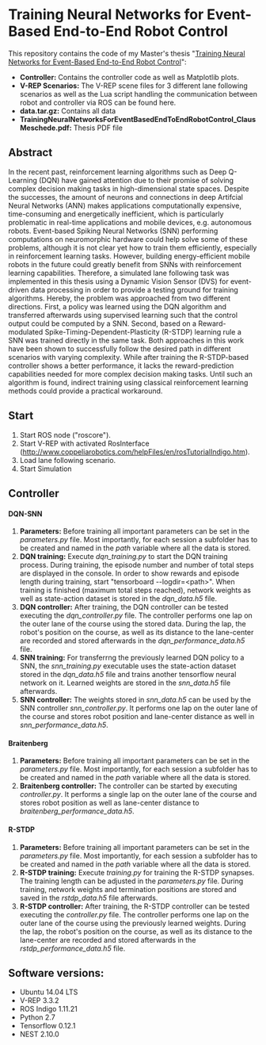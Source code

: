 # Training Neural Networks for Event-Based End-to-End Robot Control

This repository contains the code of my Master's thesis "[Training Neural Networks for Event-Based End-to-End Robot Control](TrainingNeuralNetworksForEventBasedEndToEndRobotControl_ClausMeschede.pdf)":

- **Controller:** Contains the controller code as well as Matplotlib plots.
- **V-REP Scenarios:** The V-REP scene files for 3 different lane following scenarios as well as the Lua script handling the communication between robot and controller via ROS can be found here.
- **data.tar.gz:** Contains all data
- **TrainingNeuralNetworksForEventBasedEndToEndRobotControl_ClausMeschede.pdf:** Thesis PDF file

## Abstract

In the recent past, reinforcement learning algorithms such as Deep Q-Learning (DQN) have gained attention due to their promise of solving complex decision making tasks in high-dimensional state spaces. Despite the successes, the amount of neurons and connections in deep Artifcial Neural Networks (ANN) makes applications computationally expensive, time-consuming and energetically inefficient, which is particularly problematic in real-time applications and mobile devices, e.g. autonomous robots. Event-based Spiking Neural Networks (SNN) performing computations on neuromorphic hardware could help solve some of these problems, although it is not clear yet how to train them efficiently, especially in reinforcement learning tasks. However, building energy-efficient mobile robots in the future could greatly benefit from SNNs with reinforcement learning capabilities.
Therefore, a simulated lane following task was implemented in this thesis using a Dynamic Vision Sensor (DVS) for event-driven data processing in order to provide a testing ground for training algorithms. Hereby, the problem was approached from two different directions. First, a policy was learned using the DQN algorithm and transferred afterwards using supervised learning such that the control output could be computed by a SNN. Second, based on a Reward-modulated Spike-Timing-Dependent-Plasticity (R-STDP) learning rule a SNN was trained directly in the same task.
Both approaches in this work have been shown to successfully follow the desired path in different scenarios with varying complexity. While after training the R-STDP-based controller shows a better performance, it lacks the reward-prediction capabilities needed for more complex decision making tasks. Until such an algorithm is found, indirect training using classical reinforcement learning methods could provide a practical workaround.

## Start

1. Start ROS node ("roscore").
2. Start V-REP with activated RosInterface (http://www.coppeliarobotics.com/helpFiles/en/rosTutorialIndigo.htm).
3. Load lane following scenario.
4. Start Simulation

## Controller

#### DQN-SNN

1. **Parameters:** Before training all important parameters can be set in the *parameters.py* file. 
Most importantly, for each session a subfolder has to be created and named in the *path* variable where all the data is stored.
2. **DQN training:** Execute *dqn_training.py* to start the DQN training process. During training, the episode number and number of total steps are displayed
in the console. In order to show rewards and episode length during training, start "tensorboard --logdir=\<path\>". 
When training is finished (maximum total steps reached), network weights as well as state-action dataset is stored in the *dqn_data.h5* file.
3. **DQN controller:** After training, the DQN controller can be tested executing the *dqn_controller.py* file. 
The controller performs one lap on the outer lane of the course using the stored data. 
During the lap, the robot's position on the course, as well as its distance to the lane-center are recorded and stored afterwards in the *dqn_performance_data.h5* file.
4. **SNN training:** For transferrng the previously learned DQN policy to a SNN, the *snn_training.py* executable uses the state-action dataset
stored in the *dqn_data.h5* file and trains another tensorflow neural network on it. Learned weights are stored in the *snn_data.h5* file afterwards.
5. **SNN controller:** The weights stored in *snn_data.h5* can be used by the SNN controller *snn_controller.py*. 
It performs one lap on the outer lane of the course and stores robot position and lane-center distance as well in *snn_performance_data.h5*.

#### Braitenberg

1. **Parameters:** Before training all important parameters can be set in the *parameters.py* file. 
Most importantly, for each session a subfolder has to be created and named in the *path* variable where all the data is stored.
2. **Braitenberg controller:** The controller can be started by executing *controller.py*. It performs a single lap on the outer lane 
of the course and stores robot position as well as lane-center distance to *braitenberg_performance_data.h5*.

#### R-STDP

1. **Parameters:** Before training all important parameters can be set in the *parameters.py* file. 
Most importantly, for each session a subfolder has to be created and named in the *path* variable where all the data is stored.
2. **R-STDP training:** Execute *training.py* for training the R-STDP synapses. The training length can be adjusted in the *parameters.py* file.
 During training, network weights and termination positions are stored and saved in the *rstdp_data.h5* file afterwards.
3. **R-STDP controller:** After training, the R-STDP controller can be tested executing the *controller.py* file. 
The controller performs one lap on the outer lane of the course using the previously learned weights. 
During the lap, the robot's position on the course, as well as its distance to the lane-center are recorded and stored afterwards in the *rstdp_performance_data.h5* file.

## Software versions:

 - Ubuntu 14.04 LTS
 - V-REP 3.3.2
 - ROS Indigo 1.11.21
 - Python 2.7
 - Tensorflow 0.12.1
 - NEST 2.10.0

